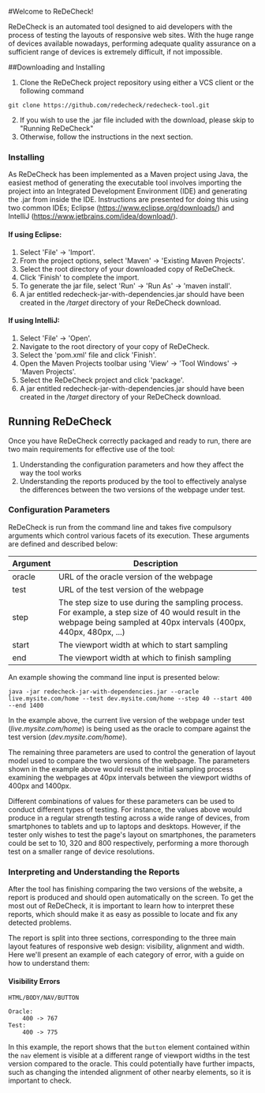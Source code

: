 #Welcome to ReDeCheck!

ReDeCheck is an automated tool designed to aid developers with the process of testing the layouts of responsive web sites. With the huge range of devices available nowadays, performing adequate quality assurance on a sufficient range of devices is extremely difficult, if not impossible.

##Downloading and Installing

1. Clone the ReDeCheck project repository using either a VCS client or the following command
```
git clone https://github.com/redecheck/redecheck-tool.git
```
2. If you wish to use the .jar file included with the download, please skip to "Running ReDeCheck"
3. Otherwise, follow the instructions in the next section.

### Installing

As ReDeCheck has been implemented as a Maven project using Java, the easiest method of generating the executable tool involves importing the project into an Integrated Development Environment (IDE) and generating the .jar from inside the IDE. Instructions are presented for doing this using two common IDEs; Eclipse (https://www.eclipse.org/downloads/) and IntelliJ (https://www.jetbrains.com/idea/download/).

#### If using Eclipse:

1. Select 'File' -> 'Import'.
2. From the project options, select 'Maven' -> 'Existing Maven Projects'.
3. Select the root directory of your downloaded copy of ReDeCheck.
4. Click 'Finish' to complete the import.
5. To generate the jar file, select 'Run' -> 'Run As' -> 'maven install'.
6. A jar entitled redecheck-jar-with-dependencies.jar should have been created in the */target* directory of your ReDeCheck download.

#### If using IntelliJ:

1. Select 'File' -> 'Open'.
2. Navigate to the root directory of your copy of ReDeCheck.
3. Select the 'pom.xml' file and click 'Finish'.
4. Open the Maven Projects toolbar  using 'View' -> 'Tool Windows' -> 'Maven Projects'.
5. Select the ReDeCheck project and click 'package'.
6. A jar entitled redecheck-jar-with-dependencies.jar should have been created in the */target* directory of your ReDeCheck download.


## Running ReDeCheck

Once you have ReDeCheck correctly packaged and ready to run, there are two main requirements for effective use of the tool:

1. Understanding the configuration parameters and how they affect the way the tool works
2. Understanding the reports produced by the tool to effectively analyse the differences between the two versions of the webpage under test.

### Configuration Parameters

ReDeCheck is run from the command line and takes five compulsory arguments which control various facets of its execution. These arguments are defined and described below:

Argument     |	Description
-------		|	---------------
oracle		|	URL of the oracle version of the webpage
test 		|	URL of the test version of the webpage
step		|	The step size to use during the sampling process. For example, a step size of 40 would result in the webpage being sampled at 40px intervals (400px, 440px, 480px, ...)
start		|	The viewport width at which to start sampling
end			|	The viewport width at which to finish sampling

An example showing the command line input is presented below:

```
java -jar redecheck-jar-with-dependencies.jar --oracle live.mysite.com/home --test dev.mysite.com/home --step 40 --start 400 --end 1400
```

In the example above, the current live version of the webpage under test (*live.mysite.com/home*) is being used as the oracle to compare against the test version (*dev.mysite.com/home*).

The remaining three parameters are used to control the generation of layout model used to compare the two versions of the webpage. The parameters shown in the example above would result the initial sampling process examining the webpages at 40px intervals between the viewport widths of 400px and 1400px. 

Different combinations of values for these parameters can be used to conduct different types of testing. For instance, the values above would produce in a regular strength testing across a wide range of devices, from smartphones to tablets and up to laptops and desktops. However, if the tester only wishes to test the page's layout on smartphones, the parameters could be set to 10, 320 and 800 respectively, performing a more thorough test on a smaller range of device resolutions.

### Interpreting and Understanding the Reports

After the tool has finishing comparing the two versions of the website, a report is produced and should open automatically on the screen. To get the most out of ReDeCheck, it is important to learn how to interpret these reports, which should make it as easy as possible to locate and fix any detected problems.

The report is split into three sections, corresponding to the three main layout features of responsive web design: visibility, alignment and width. Here we'll present an example of each category of error, with a guide on how to understand them:

#### Visibility Errors

```
HTML/BODY/NAV/BUTTON

Oracle:
	400 -> 767
Test:
	400 -> 775
```

In this example, the report shows that the `button` element contained within the `nav` element is visible at a different range of viewport widths in the test version compared to the oracle. This could potentially have further impacts, such as changing the intended alignment of other nearby elements, so it is important to check.

<!-- ![Test Image](/readme-images/test.png) -->